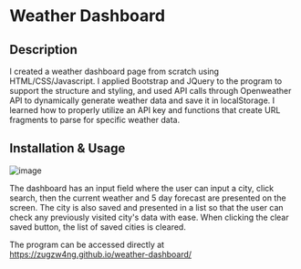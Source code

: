 # Weather Dashboard

## Description
  I created a weather dashboard page from scratch using HTML/CSS/Javascript. I applied Bootstrap and JQuery to the program to support the structure and styling, and used API calls through Openweather API to dynamically generate weather data and save it in localStorage. I learned how to properly utilize an API key and functions that create URL fragments to parse for specific weather data.

## Installation & Usage
![image](https://user-images.githubusercontent.com/88681510/133898668-a31ffc92-4d9c-4743-9a60-a86888d1f85d.png)

The dashboard has an input field where the user can input a city, click search, then the current weather and 5 day forecast are presented on the screen. The city is also saved and presented in a list so that the user can check any previously visited city's data with ease. When clicking the clear saved button, the list of saved cities is cleared. 

The program can be accessed directly at https://zugzw4ng.github.io/weather-dashboard/
